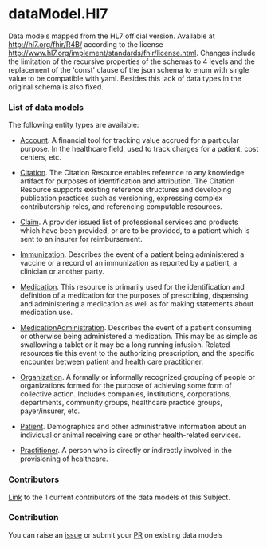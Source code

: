 # dataModel.Hl7
Data models mapped from the HL7 official version. Available at http://hl7.org/fhir/R4B/ according to the license http://www.hl7.org/implement/standards/fhir/license.html. Changes include the limitation of the recursive properties of the schemas to 4 levels and the replacement of the 'const' clause of the json schema to enum with single value to be compatible with yaml. Besides this lack of data types in the original schema is also fixed.

### List of data models

The following entity types are available:
- [Account](https://github.com/smart-data-models/dataModel.Hl7/blob/master/Account/README.md). A financial tool for tracking value accrued for a particular purpose.  In the healthcare field, used to track charges for a patient, cost centers, etc.

- [Citation](https://github.com/smart-data-models/dataModel.Hl7/blob/master/Citation/README.md). The Citation Resource enables reference to any knowledge artifact for purposes of identification and attribution. The Citation Resource supports existing reference structures and developing publication practices such as versioning, expressing complex contributorship roles, and referencing computable resources.

- [Claim](https://github.com/smart-data-models/dataModel.Hl7/blob/master/Claim/README.md). A provider issued list of professional services and products which have been provided, or are to be provided, to a patient which is sent to an insurer for reimbursement.

- [Immunization](https://github.com/smart-data-models/dataModel.Hl7/blob/master/Immunization/README.md). Describes the event of a patient being administered a vaccine or a record of an immunization as reported by a patient, a clinician or another party.

- [Medication](https://github.com/smart-data-models/dataModel.Hl7/blob/master/Medication/README.md). This resource is primarily used for the identification and definition of a medication for the purposes of prescribing, dispensing, and administering a medication as well as for making statements about medication use.

- [MedicationAdministration](https://github.com/smart-data-models/dataModel.Hl7/blob/master/MedicationAdministration/README.md). Describes the event of a patient consuming or otherwise being administered a medication.  This may be as simple as swallowing a tablet or it may be a long running infusion.  Related resources tie this event to the authorizing prescription, and the specific encounter between patient and health care practitioner.

- [Organization](https://github.com/smart-data-models/dataModel.Hl7/blob/master/Organization/README.md). A formally or informally recognized grouping of people or organizations formed for the purpose of achieving some form of collective action.  Includes companies, institutions, corporations, departments, community groups, healthcare practice groups, payer/insurer, etc.

- [Patient](https://github.com/smart-data-models/dataModel.Hl7/blob/master/Patient/README.md). Demographics and other administrative information about an individual or animal receiving care or other health-related services.

- [Practitioner](https://github.com/smart-data-models/dataModel.Hl7/blob/master/Practitioner/README.md). A person who is directly or indirectly involved in the provisioning of healthcare.



### Contributors
[Link](https://github.com/smart-data-models/dataModel.Hl7/blob/master/CONTRIBUTORS.yaml) to the 1 current contributors of the data models of this Subject.


### Contribution
You can raise an [issue](https://github.com/smart-data-models/dataModel.Hl7/issues) or submit your [PR](https://github.com/smart-data-models/dataModel.Hl7/pulls) on existing data models
